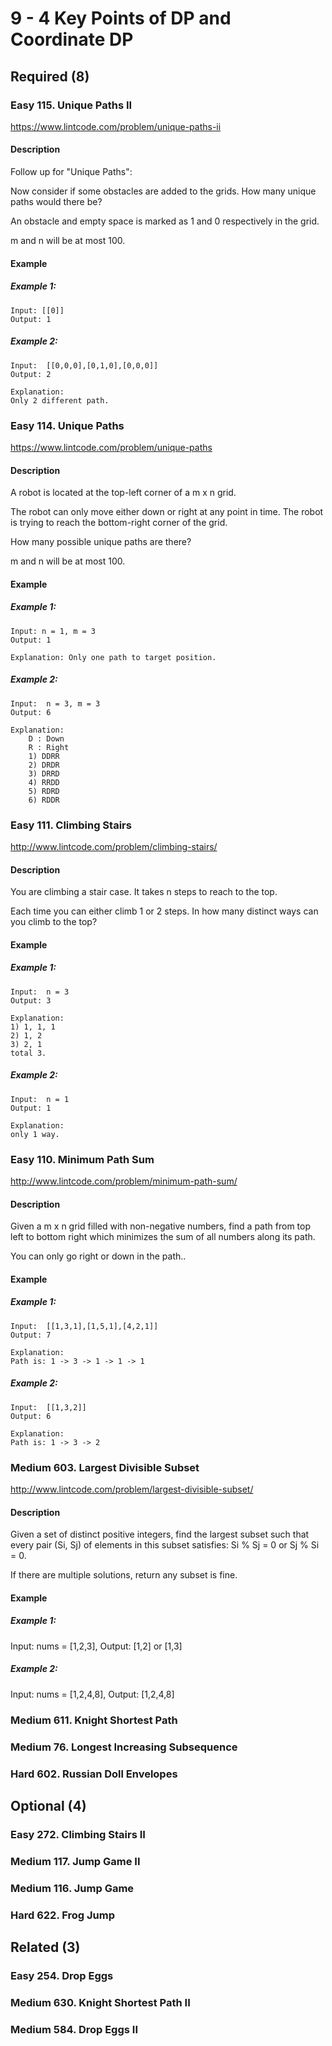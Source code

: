 # 9 - 4 Key Points of DP and Coordinate DP

## Required (8)

### Easy   115. Unique Paths II
https://www.lintcode.com/problem/unique-paths-ii

#### Description

Follow up for "Unique Paths":

Now consider if some obstacles are added to the grids. How many unique paths would there be?

An obstacle and empty space is marked as 1 and 0 respectively in the grid.

m and n will be at most 100.

#### Example
##### Example 1:
	Input: [[0]]
	Output: 1

##### Example 2:
	Input:  [[0,0,0],[0,1,0],[0,0,0]]
	Output: 2

	Explanation:
	Only 2 different path.


### Easy   114. Unique Paths
https://www.lintcode.com/problem/unique-paths

#### Description

A robot is located at the top-left corner of a m x n grid.

The robot can only move either down or right at any point in time. The robot is trying to reach the bottom-right corner of the grid.

How many possible unique paths are there?

m and n will be at most 100.

#### Example
##### Example 1:

    Input: n = 1, m = 3
    Output: 1

    Explanation: Only one path to target position.

##### Example 2:

    Input:  n = 3, m = 3
    Output: 6

    Explanation:
    	D : Down
    	R : Right
    	1) DDRR
    	2) DRDR
    	3) DRRD
    	4) RRDD
    	5) RDRD
    	6) RDDR


### Easy   111. Climbing Stairs
http://www.lintcode.com/problem/climbing-stairs/

#### Description

You are climbing a stair case. It takes n steps to reach to the top.

Each time you can either climb 1 or 2 steps. In how many distinct ways can you climb to the top?

#### Example
##### Example 1:
	Input:  n = 3
	Output: 3

	Explanation:
	1) 1, 1, 1
	2) 1, 2
	3) 2, 1
	total 3.

##### Example 2:
	Input:  n = 1
	Output: 1

	Explanation:  
	only 1 way.


### Easy   110. Minimum Path Sum
http://www.lintcode.com/problem/minimum-path-sum/

#### Description

Given a m x n grid filled with non-negative numbers, find a path from top left to bottom right which minimizes the sum of all numbers along its path.

You can only go right or down in the path..

#### Example
##### Example 1:
	Input:  [[1,3,1],[1,5,1],[4,2,1]]
	Output: 7

	Explanation:
	Path is: 1 -> 3 -> 1 -> 1 -> 1

##### Example 2:
	Input:  [[1,3,2]]
	Output: 6

	Explanation:  
	Path is: 1 -> 3 -> 2


### Medium 603. Largest Divisible Subset
http://www.lintcode.com/problem/largest-divisible-subset/

#### Description

Given a set of distinct positive integers, find the largest subset such that every pair (Si, Sj) of elements in this subset satisfies: Si % Sj = 0 or Sj % Si = 0.

If there are multiple solutions, return any subset is fine.

#### Example
##### Example 1:

  Input: nums =  [1,2,3],
  Output: [1,2] or [1,3]

##### Example 2:

  Input: nums = [1,2,4,8], 
  Output: [1,2,4,8]

### Medium 611. Knight Shortest Path
### Medium 76. Longest Increasing Subsequence
### Hard   602. Russian Doll Envelopes

## Optional (4)

### Easy   272. Climbing Stairs II
### Medium 117. Jump Game II
### Medium 116. Jump Game
### Hard   622. Frog Jump

## Related (3)

### Easy   254. Drop Eggs
### Medium 630. Knight Shortest Path II
### Medium 584. Drop Eggs II
